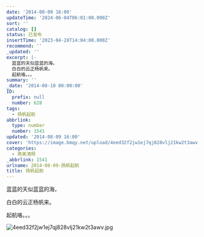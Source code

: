 ```yaml
---
date: '2014-08-09 16:00'
updateTime: '2024-06-04T06:01:00.000Z'
sort: ''
catalog: []
status: 已发布
insertTime: '2023-04-28T14:04:00.000Z'
recommend: ''
_updated: ''
excerpt: |-
  蓝蓝的天似蓝蓝的海，
  白白的云正杨帆来。
  起航咯。。。
summary: ''
_date: '2014-08-10 00:00:00'
ID:
  prefix: null
  number: 628
tags:
  - 扬帆起航
abbrlink:
  type: number
  number: 1541
updated: '2014-08-09 16:00'
cover: 'https://image.bmqy.net/upload/4eed32f2jw1ej7qj828vlj21kw2t3awv.jpg'
categories:
  - 燕美清照
_abbrlink: 1541
urlname: 2014-08-09-扬帆起航
title: 扬帆起航
---
```


蓝蓝的天似蓝蓝的海，


白白的云正杨帆来。


起航咯。。。


![4eed32f2jw1ej7qj828vlj21kw2t3awv.jpg](https://image.bmqy.net/upload/926d6a049553401974fe986f16e61f41.jpg)

